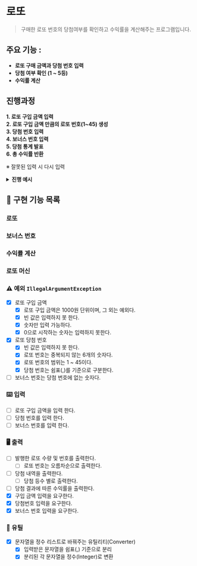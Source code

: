 # 로또

> 구매한 로또 번호의 당첨여부를 확인하고 수익률을 계산해주는 프로그램입니다.

## 주요 기능 :
- **로또 구매 금액과 당첨 번호 입력**
- **당첨 여부 확인 (1 ~ 5등)**
- **수익률 계산**


## 진행과정 
**1. 로또 구입 금액 입력**  <br>
**2. 로또 구입 금액 만큼의 로또 번호(1~45) 생성**  <br>
**3. 당첨 번호 입력** <br>
**4. 보너스 번호 입력** <br>
**5. 당첨 통계 발표** <br>
**6. 총 수익률 반환** <br>

※ 잘못된 입력 시 다시 입력
<details><summary> <strong>진행 예시 </strong>
</summary>  

```text
구입금액을 입력해 주세요.
8000

8개를 구매했습니다.
[8, 21, 23, 41, 42, 43] 
[3, 5, 11, 16, 32, 38] 
[7, 11, 16, 35, 36, 44] 
[1, 8, 11, 31, 41, 42] 
[13, 14, 16, 38, 42, 45] 
[7, 11, 30, 40, 42, 43] 
[2, 13, 22, 32, 38, 45] 
[1, 3, 5, 14, 22, 45]

당첨 번호를 입력해 주세요.
1,2,3,4,5,6

보너스 번호를 입력해 주세요.
7

당첨 통계
---
3개 일치 (5,000원) - 1개
4개 일치 (50,000원) - 0개
5개 일치 (1,500,000원) - 0개
5개 일치, 보너스 볼 일치 (30,000,000원) - 0개
6개 일치 (2,000,000,000원) - 0개
총 수익률은 62.5%입니다.
```
</details>

## 📌 구현 기능 목록

### 로또

### 보너스 번호

### 수익률 계산

### 로또 머신

### ⚠️ 예외 ```IllegalArgumentException```
- [x] 로또 구입 금액
  - [x] 로또 구입 금액은 1000원 단위이며, 그 외는 예외다.
  - [x] 빈 값은 입력하지 못 한다.
  - [x] 숫자만 입력 가능하다.
  - [x] 0으로 시작하는 숫자는 입력하지 못한다.
- [x] 로또 당첨 번호 
  - [x] 빈 값은 입력하지 못 한다.
  - [x] 로또 번호는 중복되지 않는 6개의 숫자다.
  - [x] 로또 번호의 범위는 1 ~ 45이다.
  - [x] 당첨 번호는 쉼표(,)를 기준으로 구분한다.
- [ ] 보너스 번호는 당첨 번호에 없는 숫자다.

### ⌨️ 입력
- [ ] 로또 구입 금액을 입력 한다.
- [ ] 당첨 번호를 입력 한다.
- [ ] 보너스 번호를 입력 한다.

### 🖥️ 출력
- [ ] 발행한 로또 수량 및 번호를 출력한다.
  - [ ] 로또 번호는 오름차순으로 출력한다.
- [ ] 당첨 내역을 출력한다.
  - [ ] 당첨 등수 별로 출력한다.
- [ ] 당첨 결과에 따른 수익률을 출력한다.
- [x] 구입 금액 입력을 요구한다.
- [x] 당첨번호 입력을 요구한다.
- [x] 보너스 번호 입력을 요구한다.

### 🔧 유틸
- [x] 문자열을 정수 리스트로 바꿔주는 유틸리티(Converter)
  - [x] 입력받은 문자열을 쉼표(,) 기준으로 분리
  - [x] 분리된 각 문자열을 정수(Integer)로 변환